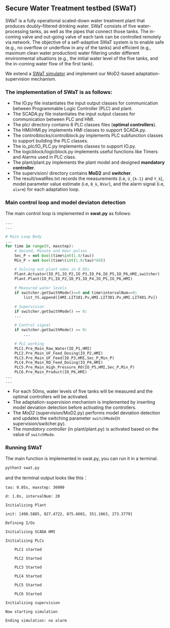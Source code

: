 ## Secure Water Treatment testbed (SWaT)

SWaT is a fully operational scaled-down water treatment plant that produces doubly-filtered drinking water. SWaT consists of five water-processing tanks, as well as the pipes that connect those tanks. The in-coming valve and out-going valve of each tank can be controlled remotely via network. The objective of a self-adaptive SWaT system is to enable safe (e.g., no overflow or underflow in any of the tanks) and efficient (e.g., maximum clean water production) water filtering under different environmental situations (e.g., the
initial water level of the five tanks, and the in-coming water flow of the first tank). 

We extend a [SWaT simulator](https://sav.sutd.edu.sg/research/physical-attestation/sp-2018-paper-supplementary-material/) and implement our MoD2-based adaptation-supervision mechanism.

### The implementation of SWaT is as follows:
* The IO.py file instantiates the input output classes for communication between Programmable Logic Controller (PLC) and plant.
* The SCADA.py file instantiates the input output classes for communication between PLC and HMI.
* The plc/ directory contains 6 PLC classes files (**optimal controllers**).
* The HMI/HMI.py implements HMI classes to support SCADA.py.
* The controlblocks/controlblock.py implements PLC subfunction classes to support building the PLC classes.
* The io_plc/IO_PLC.py implements classes to support IO.py.
* The logicblock/logicblock.py implements useful functions like Timers and Alarms used in PLC class.
* The plant/plant.py implements the plant model and designed **mandatory controller**.
* The supervision/ directory contains **MoD2** and **switcher**.
* The result/swatRes.txt records the measurements (i.e, `U_{k-1}` and `Y_k`), model parameter value estimate (i.e, `B_k`, `BVar`), and the alarm signal (i.e, `alarm`) for each adaptation loop.

### Main control loop and model deviaton detection

The main control loop is implemented in **swat.py** as follows:
```Python
...
...

# Main Loop Body
...
for time in range(0, maxstep):
    # Second, Minute and Hour pulses
    Sec_P = not bool(time%int(1.0/tau))
    Min_P = not bool(time%(int(1.0/tau)*60))

    # Solving out plant odes in 0.05s
    Plant.Actuator(IO_P1,IO_P2,IO_P3,IO_P4,IO_P5,IO_P6,HMI,switcher)
    Plant.Plant(IO_P1,IO_P2,IO_P3,IO_P4,IO_P5,IO_P6,HMI)

    # Measured water levels
    if switcher.getSwithMode()==0 and time%intervalNum==0:
        list_YS.append([HMI.LIT101.Pv,HMI.LIT301.Pv,HMI.LIT401.Pv])

    # Supervision
    if switcher.getSwithMode() == 0:
	...

    # Control signal
    if switcher.getSwithMode() == 0:
    	...

    # PLC working
    PLC1.Pre_Main_Raw_Water(IO_P1,HMI)
    PLC2.Pre_Main_UF_Feed_Dosing(IO_P2,HMI)
    PLC3.Pre_Main_UF_Feed(IO_P3,HMI,Sec_P,Min_P)
    PLC4.Pre_Main_RO_Feed_Dosing(IO_P4,HMI)
    PLC5.Pre_Main_High_Pressure_RO(IO_P5,HMI,Sec_P,Min_P)
    PLC6.Pre_Main_Product(IO_P6,HMI)
...
...
```
* For each 50ms, water levels of five tanks will be measured and the optimal controllers will be activated.
* The adaptation-supervision mechanism is implemented by inserting model deviation detection before activating the controllers.
* The *MoD2* (supervision/MoD2.py) performs model deviation detection and updates the switching parameter `switchMode`(in supervision/switcher.py).
* The *mandatory controller* (in plant/plant.py) is activated based on the value of `switchMode`.

### Running SWaT

The main function is implemented in swat.py, you can run it in a terminal.

	python3 swat.py
	
and the terminal output looks like this：
```
tau: 0.05s, maxstep: 36000

d: 1.0s, intervalNum: 20

Initializing Plant

init: [498.5885, 827.4722, 875.6601, 351.1663, 273.3779]

Defining I/Os

Initializing SCADA HMI

Initializing PLCs

	PLC1 started

	PLC2 Started

	PLC3 Started

	PLC4 Started

	PLC5 Started

	PLC6 Started

Initializing supervision

Now starting simulation

Ending simulation: no alarm
```
